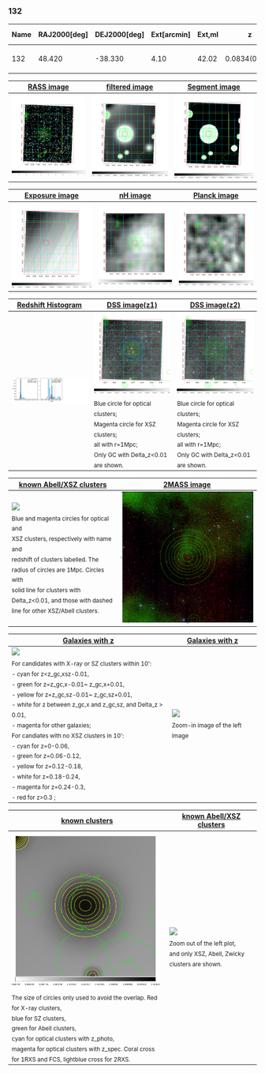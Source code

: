 <div STYLE="page-break-after: always;"></div>

### 132

|Name|RAJ2000[deg]|DEJ2000[deg] |Ext[arcmin]| Ext,ml | z | z_src| C|GC(XSZ,Delta_z<0.01)| GC(OPT,Delta_z<0.01)|GC| R_sig[arcmin] | R500[arcmin] | R500[Mpc]| CRsig[c/s] | CR500[c/s] |L500[1E44 erg/s]|F500[1E-12 erg/s/cm^2]| M500[1E14 Msun]|Tx[keV]|Cnt_sig|Beta|Rc[arcmin]|Comment|Alias|
|---|---|---|---|---|---|------|---|--------|---------|----------|---|---|---|---|---|---|---|---|---|---|---|---|---|---|
|132| 48.420| -38.330| 4.10| 42.02| 0.0834(0.005)| z1, z_xsz| B| MCXC| A, N, W| A, MCXC, N, W| 6.850| 7.250| 0.682| 0.077(0.029)| 0.077(0.029)| 0.251(0.053)| 1.458(0.305)| 0.98(0.10)| 2.17(0.15)| 42.8| 0.911(-0.110+0.064)| 5.879(-0.851+0.757)| -| k484|

|[RASS image](../image/132/132_img.pdf)|[filtered image](../image/132/132_fil.pdf)|[Segment image](../image/132/132_seg.pdf)|
|-------------------|--------------------|-------------------|
| <img src="../image/132/132_img.png" width="300">  | <img src="../image/132/132_fil.png" width="300">   | <img src="../image/132/132_seg.png" width="300">  |

|[Exposure image](../image/132/132_mex.pdf)| [nH image](../image/132/132_nh.pdf)| [Planck image](../image/132/132_p.pdf)|
|-------------------|--------------------|-------------------|
|<img src="../image/132/132_mex.png" width="300">   | <img src="../image/132/132_nh.png" width="300">    | <img src="../image/132/132_p.png" width="300"> |

|[Redshift Histogram](../image/132/132_zg.pdf) | [DSS image(z1)](../image/132/132_dss_z1.pdf)      |  [DSS image(z2)](../image/132/132_dss_z2.pdf)    |
|-------------------|--------------------|-------------------|
|<img src="../image/132/132_zg.png" width="300"> |<img src="../image/132/132_dss_z1.png" width="300"> <sub><br>Blue circle for optical clusters; <br>Magenta circle for XSZ clusters; <br>all with r=1Mpc; <br>Only GC with Delta_z<0.01 are shown. </sub>| <img src="../image/132/132_dss_z2.png" width="300"><sub><br>Blue circle for optical clusters; <br>Magenta circle for XSZ clusters; <br>all with r=1Mpc; <br>Only GC with Delta_z<0.01 are shown. </sub> |

|[known Abell/XSZ clusters](../image/132/132_m.pdf) | [2MASS image](../image/132/132_2mass.pdf)      |
|-------------------|-------------------|
|<img src=../image/132/132_m.png width="300"> <br><sub>Blue and magenta circles for optical and <br>XSZ clusters, respectively with name and <br>redshift of clusters labelled. The <br>radius of circles are 1Mpc. Circles with <br>solid line for clusters with <br>Delta_z<0.01, and those with dashed <br>line for other XSZ/Abell clusters.        </sub>|<img src="../image/132/132_2mass.png" width="300">  |

|[Galaxies with z](../image/132/132_opt_ned.pdf) |[Galaxies with z](../image/132/132_opt_ned_zoom.pdf) |
|-------------------|-------------------|
| <img src=../image/132/132_opt_ned.png width="300"> <br><sub> For candidates with X-ray or SZ clusters within 10': <br> - cyan for z<z_gc,xsz-0.01, <br> - green for z=z_gc,x-0.01~ z_gc,x+0.01, <br> - yellow for z=z_gc,sz-0.01~ z_gc,sz+0.01, <br> - white for z between z_gc,x and z_gc,sz, and Delta_z > 0.01, <br> - magenta for other galaxies; <br>For candiates with no XSZ clusters in 10': <br> - cyan for z=0-0.06, <br> - green for z=0.06-0.12, <br> - yellow for z=0.12-0.18, <br> - white for z=0.18-0.24, <br> - magenta for z=0.24-0.3, <br> - red for z>0.3 ;  </sub>|<img src=../image/132/132_opt_ned_zoom.png width="300">  <br><sub> Zoom-in image of the left image</sub>|

|[known clusters](../image/132/132_gc.pdf) |[known Abell/XSZ clusters](../image/132/132_gc_large.pdf) |
|-------------------|-------------------|
| <img src=../image/132/132_gc.png width="300"> <br><sub> The size of circles only used to avoid the overlap. Red for X-ray clusters, <br> blue for SZ clusters, <br> green for Abell clusters, <br> cyan for optical clusters with z_photo, <br> magenta for optical clusters with z_spec. Coral cross for 1RXS and FCS, lightblue cross for 2RXS. </sub>|<img src=../image/132/132_gc_large.png width="300"> <br><sub> Zoom out of the left plot, <br> and only XSZ, Abell, Zwicky clusters are shown. </sub> |




